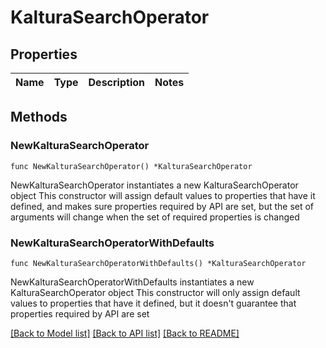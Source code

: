 # KalturaSearchOperator

## Properties

Name | Type | Description | Notes
------------ | ------------- | ------------- | -------------

## Methods

### NewKalturaSearchOperator

`func NewKalturaSearchOperator() *KalturaSearchOperator`

NewKalturaSearchOperator instantiates a new KalturaSearchOperator object
This constructor will assign default values to properties that have it defined,
and makes sure properties required by API are set, but the set of arguments
will change when the set of required properties is changed

### NewKalturaSearchOperatorWithDefaults

`func NewKalturaSearchOperatorWithDefaults() *KalturaSearchOperator`

NewKalturaSearchOperatorWithDefaults instantiates a new KalturaSearchOperator object
This constructor will only assign default values to properties that have it defined,
but it doesn't guarantee that properties required by API are set


[[Back to Model list]](../README.md#documentation-for-models) [[Back to API list]](../README.md#documentation-for-api-endpoints) [[Back to README]](../README.md)


